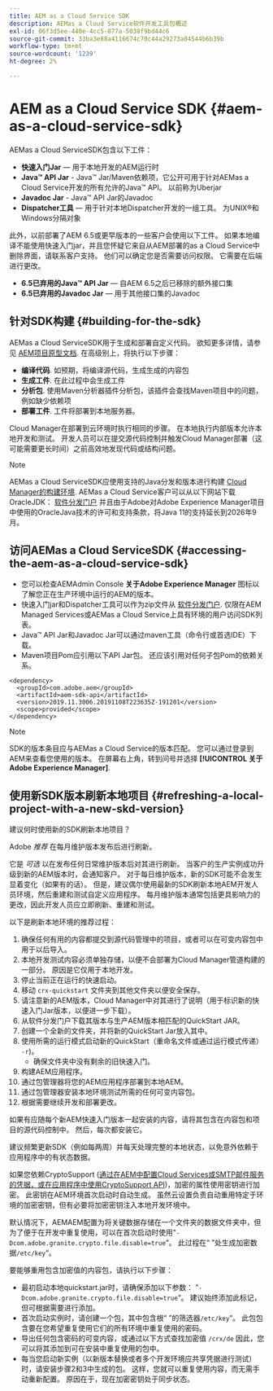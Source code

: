 ```yaml
---
title: AEM as a Cloud Service SDK
description: AEMas a Cloud Service软件开发工具包概述
exl-id: 06f3d5ee-440e-4cc5-877a-5038f9bd44c6
source-git-commit: 33ba3e88a4116674c70c44a29273a04544b6b39b
workflow-type: tm+mt
source-wordcount: '1239'
ht-degree: 2%

---
```


# AEM as a Cloud Service SDK {#aem-as-a-cloud-service-sdk}

AEMas a Cloud ServiceSDK包含以下工件：

* **快速入门Jar**  — 用于本地开发的AEM运行时
* **Java™ API Jar** - Java™ Jar/Maven依赖项，它公开可用于针对AEMas a Cloud Service开发的所有允许的Java™ API。 以前称为Uberjar
* **Javadoc Jar** - Java™ API Jar的Javadoc
* **Dispatcher工具**  — 用于针对本地Dispatcher开发的一组工具。 为UNIX®和Windows分隔对象

此外，以前部署了AEM 6.5或更早版本的一些客户会使用以下工件。 如果本地编译不能使用快速入门jar，并且您怀疑它来自从AEM部署的as a Cloud Service中删除界面，请联系客户支持。 他们可以确定您是否需要访问权限。 它需要在后端进行更改。

* **6.5已弃用的Java™ API Jar**  — 自AEM 6.5之后已移除的额外接口集
* **6.5已弃用的Javadoc Jar**  — 用于其他接口集的Javadoc

## 针对SDK构建 {#building-for-the-sdk}

AEMas a Cloud ServiceSDK用于生成和部署自定义代码。 欲知更多详情，请参见 [AEM项目原型文档](https://experienceleague.adobe.com/docs/experience-manager-core-components/using/developing/archetype/using.html?lang=en). 在高级别上，将执行以下步骤：

* **编译代码**. 如预期，将编译源代码，生成生成的内容包
* **生成工件**. 在此过程中会生成工件
* **分析包**. 使用Maven分析器插件分析包，该插件会查找Maven项目中的问题，例如缺少依赖项
* **部署工件**. 工件将部署到本地服务器。

Cloud Manager在部署到云环境时执行相同的步骤。 在本地执行内部版本允许本地开发和测试。 开发人员可以在提交源代码控制并触发Cloud Manager部署（这可能需要更长时间）之前高效地发现代码或结构问题。

>[!NOTE]
>
>AEMas a Cloud ServiceSDK应使用支持的Java分发和版本进行构建 [Cloud Manager的构建环境](/help/implementing/cloud-manager/getting-access-to-aem-in-cloud/build-environment-details.md). AEMas a Cloud Service客户可以从以下网站下载OracleJDK： [软件分发门户](https://experience.adobe.com/#/downloads/content/software-distribution/en/aemcloud.html) 并且由于Adobe对Adobe Experience Manager项目中使用的OracleJava技术的许可和支持条款，将Java 11的支持延长到2026年9月。

## 访问AEMas a Cloud ServiceSDK {#accessing-the-aem-as-a-cloud-service-sdk}

* 您可以检查AEMAdmin Console **关于Adobe Experience Manager** 图标以了解您正在生产环境中运行的AEM的版本。
* 快速入门jar和Dispatcher工具可以作为zip文件从 [软件分发门户](https://experience.adobe.com/#/downloads/content/software-distribution/en/aemcloud.html). 仅限在AEM Managed Services或AEMas a Cloud Service上具有环境的用户访问SDK列表。
* Java™ API Jar和Javadoc Jar可以通过maven工具（命令行或首选IDE）下载。
* Maven项目Pom应引用以下API Jar包。 还应该引用对任何子包Pom的依赖关系。

```
<dependency>
  <groupId>com.adobe.aem</groupId>
  <artifactId>aem-sdk-api</artifactId>
  <version>2019.11.3006.20191108T223635Z-191201</version>
  <scope>provided</scope>
</dependency>
```

>[!NOTE]
>
>SDK的版本条目应与AEMas a Cloud Service的版本匹配。 您可以通过登录到AEM来查看您使用的版本。 在屏幕右上角，转到问号并选择 **[!UICONTROL 关于Adobe Experience Manager]**.


## 使用新SDK版本刷新本地项目 {#refreshing-a-local-project-with-a-new-skd-version}

建议何时使用新的SDK刷新本地项目？

Adobe *推荐* 在每月维护版本发布后进行刷新。

它是 *可选* 以在发布任何日常维护版本后对其进行刷新。 当客户的生产实例成功升级到新的AEM版本时，会通知客户。 对于每日维护版本，新的SDK可能不会发生显着变化（如果有的话）。 但是，建议偶尔使用最新的SDK刷新本地AEM开发人员环境，然后重建和测试自定义应用程序。 每月维护版本通常包括更具影响力的更改，因此开发人员应立即刷新、重建和测试。

以下是刷新本地环境的推荐过程：

1. 确保任何有用的内容都提交到源代码管理中的项目，或者可以在可变内容包中用于以后导入。
1. 本地开发测试内容必须单独存储，以便不会部署为Cloud Manager管道构建的一部分。 原因是它仅用于本地开发。
1. 停止当前正在运行的快速启动。
1. 移动 `crx-quickstart` 文件夹到其他文件夹以便安全保存。
1. 请注意新的AEM版本，Cloud Manager中对其进行了说明（用于标识新的快速入门Jar版本，以便进一步下载）。
1. 从软件分发门户下载其版本与生产AEM版本相匹配的QuickStart JAR。
1. 创建一个全新的文件夹，并将新的QuickStart Jar放入其中。
1. 使用所需的运行模式启动新的QuickStart（重命名文件或通过运行模式传递） `-r`)。
   * 确保文件夹中没有剩余的旧快速入门。
1. 构建AEM应用程序。
1. 通过包管理器将您的AEM应用程序部署到本地AEM。
1. 通过包管理器安装本地环境测试所需的任何可变内容包。
1. 根据需要继续开发和部署更改。

如果有应随每个新AEM快速入门版本一起安装的内容，请将其包含在内容包和项目的源代码控制中。 然后，每次都安装它。

建议频繁更新SDK（例如每两周）并每天处理完整的本地状态，以免意外依赖于应用程序中的有状态数据。

如果您依赖CryptoSupport ([通过在AEM中配置Cloud Services或SMTP邮件服务的凭据，或在应用程序中使用CryptoSupport API](https://developer.adobe.com/experience-manager/reference-materials/cloud-service/javadoc/com/adobe/granite/crypto/CryptoSupport.html))，加密的属性使用密钥进行加密。 此密钥在AEM环境首次启动时自动生成。 虽然云设置负责自动重用特定于环境的加密密钥，但有必要将加密密钥注入本地开发环境中。

默认情况下，AEMAEM配置为将关键数据存储在一个文件夹的数据文件夹中，但为了便于在开发中重复使用，可以在首次启动时使用&quot;`-Dcom.adobe.granite.crypto.file.disable=true`“。 此过程在“ ”处生成加密数据`/etc/key`“。

要能够重用包含加密值的内容包，请执行以下步骤：

* 最初启动本地quickstart.jar时，请确保添加以下参数： ”`-Dcom.adobe.granite.crypto.file.disable=true`“。 建议始终添加此标记，但可根据需要进行添加。
* 首次启动实例时，请创建一个包，其中包含根“ ”的筛选器`/etc/key`“。 此包包含要在您希望重复使用它们的所有环境中重复使用的密码。
* 导出任何包含密码的可变内容，或通过以下方式查找加密值 `/crx/de` 因此，您可以将其添加到可在安装中重复使用的包中。
* 每当您启动新实例（以新版本替换或者多个开发环境应共享凭据进行测试）时，请安装步骤2和3中生成的包。 这样，您就可以重复使用内容，而无需手动重新配置。 原因在于，现在加密密钥处于同步状态。
